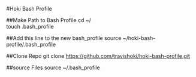 #Hoki Bash Profile

##Make Path to Bash Profile
cd ~/<br />
touch .bash_profile

##Add this line to the new bash_profile
source ~/hoki-bash-profile/.bash_profile

##Clone Repo
git clone https://github.com/travishoki/hoki-bash-profile.git

##source Files
source ~/.bash_profile
